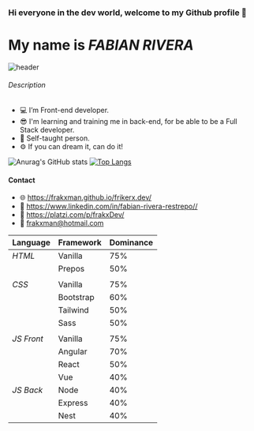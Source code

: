 ### Hi everyone in the dev world, welcome to my Github profile 👋 
# My name is *FABIAN RIVERA*

![header](https://user-images.githubusercontent.com/41605810/139375343-a50a85ef-4c51-40b5-94a1-ff11e9e4b43e.gif)


###### Description

- 💻 I’m Front-end developer.
- 😎 I'm learning and training me in back-end, for be able to be a Full Stack developer.
- 📗 Self-taught person. 
- ⚙ If you can dream it, can do it!

![Anurag's GitHub stats](https://github-readme-stats.vercel.app/api?username=frakxman&show_icons=true&theme=synthwave)
[![Top Langs](https://github-readme-stats.vercel.app/api/top-langs/?username=frakxman&layout=compact)](https://github.com/frakxman/github-readme-stats)

#### Contact 

- 🌐 https://frakxman.github.io/frikerx.dev/
- 💼 https://www.linkedin.com/in/fabian-rivera-restrepo//
- 💚 https://platzi.com/p/frakxDev/
- 📧 frakxman@hotmail.com

|  Language  |  Framework  | Dominance |
|------------|-------------|-----------|
|   *HTML*   |   Vanilla   |    75%    |
|            |   Prepos    |    50%    |
|            |             |           |
|   *CSS*    |   Vanilla   |    75%    |
|            |  Bootstrap  |    60%    |
|            |  Tailwind   |    50%    |
|            |    Sass     |    50%    |
|            |             |           |
| *JS Front* |   Vanilla   |    75%    |
|            |   Angular   |    70%    |
|            |    React    |    50%    |
|            |     Vue     |    40%    |
| *JS Back*  |    Node     |    40%    |
|            |   Express   |    40%    |
|            |    Nest     |    40%    |
